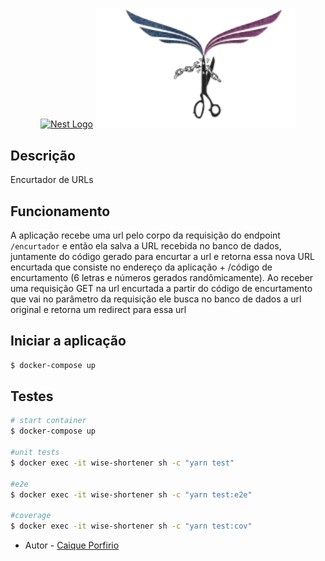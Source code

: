 <p align="center">
  <a href="http://nestjs.com/" target="blank"><img src="https://nestjs.com/img/logo_text.svg" width="320" alt="Nest Logo" /></a>
  <img src="./assets/logo.png" width="320" alt="wise logo" />
</p>


  <!--[![Backers on Open Collective](https://opencollective.com/nest/backers/badge.svg)](https://opencollective.com/nest#backer)
  [![Sponsors on Open Collective](https://opencollective.com/nest/sponsors/badge.svg)](https://opencollective.com/nest#sponsor)-->

## Descrição
Encurtador de URLs


## Funcionamento
A aplicação recebe uma url pelo corpo da requisição do endpoint `/encurtador` e então ela salva a URL recebida no banco de dados, juntamente do código gerado para encurtar a url e retorna essa nova URL encurtada que consiste no endereço da aplicação + /código de encurtamento (6 letras e números gerados randômicamente).
Ao receber uma requisição GET na url encurtada a partir do código de encurtamento que vai no parâmetro da requisição ele busca no banco de dados a url original e retorna um redirect para essa url
## Iniciar a aplicação

```bash
$ docker-compose up
```

## Testes

```bash
# start container
$ docker-compose up

#unit tests
$ docker exec -it wise-shortener sh -c "yarn test"

#e2e
$ docker exec -it wise-shortener sh -c "yarn test:e2e"

#coverage
$ docker exec -it wise-shortener sh -c "yarn test:cov"

```

- Autor - [Caique Porfirio](https://github.com/caiquejjx)


